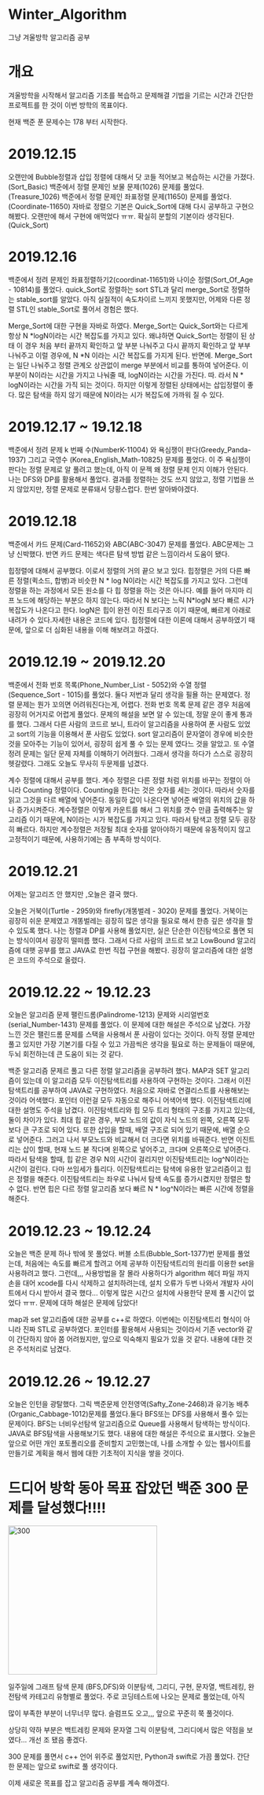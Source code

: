 # Winter_Algorithm
 그냥 겨울방학 알고리즘 공부

# 개요
 겨울방학을 시작해서 알고리즘 기초를 복습하고 문제해결 기법을 기르는 시간과 간단한 프로젝트를 한 것이 이번 방학의 목표이다.
 
 현재 백준 푼 문제수는 178 부터 시작한다.

# 2019.12.15
 오랜만에 Bubble정렬과 삽입 정렬에 대해서 닷 코들 적어보고 복습하는 시간을 가졌다. (Sort_Basic)
 백준에서 정렬 문제인 보물 문제(1026) 문제를 풀었다. (Treasure_1026)
 백준에서 정렬 문제인 좌표정렬 문제(11650) 문제를 풀었다. (Coordinate-11650)
 자바로 정렬으 기본은 Quick_Sort에 대해 다시 공부하고 구현으 해봤다. 오랜만에 해서 구현에 애먹었다 ㅠㅠ. 확실히 분할의 기본이라 생각된다. (Quick_Sort) 
 
 # 2019.12.16
 
 백준에서 정려 문제인 좌표정렬하기2(coordinat-11651)와 나이순 정렬(Sort_Of_Age - 10814)를 풀었다. quick_Sort로 정렬하는 sort STL과 달리 
 merge_Sort로 정렬하는 stable_sort를 알았다. 아직 실질적이 속도차이르 느끼지 못했지만, 어제와 다른 정렬 STL인 stable_Sort로 풀어서 경험은 했다.

 Merge_Sort에 대한 구현을 자바로 하였다. Merge_Sort는 Quick_Sort와는 다르게 항상 N *logN이라는 시간 복잡도를 가지고 있다. 왜냐하면 Quick_Sort는 정렬이          된 상태 이 경우 처음 부터 끝까지 확인하고 앞 부분 나눠주고 다시 끝까지 확인하고 앞 부부 나눠주고 이럴 경우에, N *N 이라는 시간 복잡도를 가지게 된다. 반면에.  Merge_Sort는 일단 나눠주고 정렬 관계오 상관없이 merge 부분에서 비교를 통하여 넣어준다. 이 부분이 N이라는 시간을 가지고 나눠줄 때, logN이라는 시간을 가진다. 따. 라서 N * logN이라는 시간을 가직 되는 것이다. 하지만 이렇게 정렬된 상태에서는 삽입정렬이 좋다. 많은 탐색을 하지 않기 때문에 N이라는 시가 복잡도에 가까워 질 수 있다. 

# 2019.12.17 ~ 19.12.18

백준에서 정려 문제 k 번째 수(NumberK-11004) 와 욕심쟁이 판다(Greedy_Panda-1937) 그리고 국영수 (Korea_English_Math-10825) 문제를 풀었다. 이 주 욕심쟁이 판다는 정렬 문제로 알 풀려고 했는데, 아직 이 문젝 왜 정렬 문제 인지 이해가 안된다. 나는 DFS와 DP를 활용해서 풀었다. 결과를 정렬하는 것도 쓰지 않았고, 정렬 기법을 쓰지 않았지만, 정렬 문제로 분류돼서 당황스럽다. 한번 알아봐야겠다.

# 2019.12.18

백준에서 카드 문제(Card-11652)와 ABC(ABC-3047) 문제를 풀었다. ABC문제는 그냥 신박했다. 반면 카드 문제는 색다른 탐색 방법 같은 느낌이라서 도움이 됐다.

힙정렬에 대해서 공부했다. 이로서 정렬의 거의 끝으 보고 있다. 힙정렬은 거의 다른 빠른 정렬(퀵소드, 합병)과 비슷한 N * log N이라는 시간 복잡도를 가지고 있다. 그런데 정렬을 하는 과정에서 모든 원소를 다 힙 정렬을 하는 것은 아니다. 예를 들어 마지마 리프 노드에 해당하는 부분으 하지 않는다. 따라서 N 보다는 느릭 N*logN 보다 빠르 시가 복잡도가 나온다고 한다. logN은 힙이 완전 이진 트리구조 이기 때문에, 빠르게 아래로 내려가 수 있다.자세한 내용은 코드에 있다. 힙정렬에 대한 이론에 대해서 공부하였기 때문에, 앞으로 더 심화된 내용을 이해 해보려고 하겠다.

# 2019.12.19 ~ 2019.12.20

백준에서 전화 번호 목록(Phone_Number_List - 5052)와 수열 정렬 (Sequence_Sort - 1015)를 풀었다. 둘다 저번과 달리 생각을 필욜 하는 문제였다. 정렬 문제는 뭔가 꼬의면 어려워진다는게, 어렵다. 전화 번호 목록 문제 같은 경우 처음에 굉장히 어거지로 어렵게 풀었다. 문제의 해설을 보면 알 수 있는데, 정말 운이 좋게 통과를 했다. 그래서 다른 사람의 코드르 보니, 트라이 알고리즘을 사용하여 푼 사람도 있었고 sort의 기능을 이용해서 푼 사람도 있었다. sort 알고리즘이 문자열이 경우에 비슷한 것을 모아주는 기능이 있어서, 굉장히 쉽게 풀 수 있는 문제 였다느 것을 알았고. 또 수열 정려 문제는 일단 문제 자체를 이해하기 어려웠다. 그래서 생각을 하다가 스스로 굉장히 헷갈렸다. 그래도 오늘도 무사히 두문제를 넘겼다.

계수 정렬에 대해서 공부를 했다. 계수 정렬은 다른 정렬 처럼 위치를 바꾸는 정렬이 아니라 Counting 정렬이다. Counting을 한다는 것은 숫자를 세는 것이다. 따라서 숫자를 읽고 그것을 다르 배열에 넣어준다. 동일하 값이 나온다면 넣어준 배열의 위치의 값을 하나 증가시켜준다. 계수정렬은 이렇게 카운트를 해서 그 위치를 갯수 만큼 출력해주는 알고리즘 이기 때문에, N이라는 시가 복잡도를 가지고 있다. 따라서 탐색고 정렬 모두 굉장히 빠르다. 하지만 계수정렬은 저장될 최대 숫자를 알아야하기 때문에 유동적이지 않고 고정적이기 때문에, 사용하기에는 좀 부족하 방식이다.

# 2019.12.21

어제는 알고리즈 안 했지만 ,오늘은 결국 했다.

오늘은 거북이(Turtle - 2959)와 firefly(개똥벌레 - 3020) 문제를 풀었다. 거북이는 굉장히 쉬운 문제였고 개똥벌레는 굉장히 많은 생각을 필요로 해서 한층 깊은 생각을 할 수 있도록 했다. 나는 정렬과 DP를 사용해 풀었지만, 실은 단순한 이진탐색으로 풀면 되는 방식이여서 굉장히 떨떠름 했다. 그래서 다르 사람의 코드르 보고 LowBound 알고리즘에 대햇 공부를 했고 JAVA로 한번 직접 구현을 해봤다. 굉장히 알고리즘에 대한 설명은 코드의 주석으로 올렸다.

# 2019.12.22 ~ 19.12.23

오늘은 알고리즘 문제 팰린드롬(Palindrome-1213) 문제와 시리얼번호(serial_Number-1431) 문제를 풀었다. 이 문제에 대한 해설은 주석으로 남겼다. 가장 느낀 것은 팰린드롬 문제를 스택을 사용해서 푼 사람이 있다는 것이다. 아직 정렬 문제만 풀고 있지만 가장 기본기를 다질 수 있고 가끔씩은 생각을 필요로 하는 문제들이 때문에, 두뇌 회전하는데 큰 도움이 되는 것 같다. 

백준 알고리즘 문제르 풀고 다른 정렬 알고리즘을 공부하려 했다. MAP과 SET 알고리즘이 있는데 이 알고리즘 모두 이진탐색트리를 사용하여 구현하는 것이다. 그래서 이진탐색트리를 공부하여 JAVA로 구현하였다. 처음으로 자바로 연결리스트를 사용해보는 것이라 어색했다. 포인터 이런걸 모두 자동으로 해주니 어색어색 했다. 이진탐색트리에 대한 설명도 주석을 남겼다. 이진탐색트리와 힙 모두 트리 형태의 구조를 가지고 있는데, 둘이 차이가 있다. 최대 힙 같은 경우, 부모 노드의 값이 자식 노드의 왼쪽, 오른쪽 모두 보다 큰 구조로 되어 있다. 또한 삽입을 할때, 배열 구조로 되어 있기 때문에, 배열 순으로 넣어준다. 그러고 나서 부모노드와 비교해서 더 크다면 위치를 바꿔준다. 반면 이진트리는 삽이 할때, 현재 노드 볻 작다며 왼쪽으로 넣어주고, 크다며 오른쪽으로 넣어준다. 따라서 탐색을 할때, 힙 같은 경우 N의 시간이 걸리지만 이진탐색트리는 log^N이라는 시간이 걸린다. 다마 쓰임세가 틀리다. 이진탐색트리는 탐색에 유용한 알고리즘이고 힙은 정렬을 해준다. 이진탐색트리는 좌우로 나눠서 탐색 속도를 증가시켰지만 정렬은 할 수 없다. 반면 힙은 다르 정렬 알고리즘 보다 빠르 N * log^N이라는 빠른 시간에 정렬을 해준다.

# 2019.12.23 ~ 19.12.24

 오늘은 백준 문제 하나 밖에 못 풀었다. 버블 소트(Bubble_Sort-1377)번 문제를 풀었는데, 처음에는 속도를 빠르게 할려고 어제 공부하 이진탐색트리의 원리를 이용한 set을 사용하려고 했다. 그런데,,, 사용방법을 잘 몰라 사용하다가 algorithm 헤더 파일 까지 손을 대어 xcode를 다시 삭제하고 설치하려는데, 설치 오류가 두번 나와서 개발자 사이트에서 다시 받아서 결국 했다... 이렇게 많은 시간으 설치에 사용한닥 문제 풀 시간이 없었다 ㅠㅠ. 문제에 대하 해설은 문제에 담았다!
 
 map과 set 알고리즘에 대한 공부를 c++로 하였다. 이번에는 이진탐색트리 형식이 아니라 진짜 STL로 공부하였다. 포인터를 활용해서 사용되는 것이라서 기존 vector와 같이 간단하지 않아 쫌 어려웠지만, 앞으로 익숙해지 필요가 있을 것 같다. 내용에 대한 것은 주석처리로 남겼다.
 
# 2019.12.26 ~ 19.12.27

 오늘은 인턴을 광탈했다. 그릭 백준문제 안전영역(Safty_Zone-2468)과 유기농 배추(Organic_Cabbage-1012)문제를 풀었다.둘다 BFS또는 DFS를 사용해서 풀수 있는 문제이다. BFS는 너비우선탐색 알고리즘으로 Queue를 사용해서 탐색하는 방식이다. JAVA로 BFS탐색을 사용해보기도 했다. 내용에 대한 해설은 주석으로 표시했다. 오늘은 앞으로 어떤 개인 포토폴리오를 준비할지 고민했는데, 나를 소개할 수 있는 웹사이트를 만들기로 계획을 해서 웹에 대한 기초적이 지식을 쌓을 것이다.
 
# 드디어 방학 동아 목표 잡았던 백준 300 문제를 달성했다!!!!

<img width="303" alt="300" src="https://user-images.githubusercontent.com/57618897/75604945-418c8d00-5b21-11ea-8530-61328ba0b527.png">

일주일에 그래프 탐색 문제 (BFS,DFS)와 이분탐색, 그리디, 구현, 문자열, 백트레킹, 완전탐색 카테고리 유형별로 풀었다. 주로 코딩테스트에 나오는 문제로 풀었는데, 아직 

많이 부족한 부분이 너무너무 많다. 슬럼프도 오고,,, 앞으로 꾸준히 쭉 풀것이다. 

상당히 약하 부분은 백트레킹 문제와 문자열 그릭 이분탐색, 그리디에서 많은 약점을 보였다... 개선 조 됐음 좋겠다. 

300 문제를 풀면서 c++ 언어 위주로 풀었지만, Python과 swift로 가끔 풀었다. 간단한 문제는 앞으로 swift로 풀 생각이다.

이제 새로운 목표를 잡고 알고리즘 공부를 계속 해야겠다.
 
 
 
 
 














